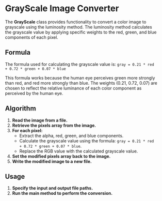 # GrayScale Image Converter

The **GrayScale** class provides functionality to convert a color image to grayscale using the luminosity method. The luminosity method calculates the grayscale value by applying specific weights to the red, green, and blue components of each pixel.

## Formula

The formula used for calculating the grayscale value is:
```gray = 0.21 * red + 0.72 * green + 0.07 * blue```

This formula works because the human eye perceives green more strongly than red, and red more strongly than blue. The weights (0.21, 0.72, 0.07) are chosen to reflect the relative luminance of each color component as perceived by the human eye.

## Algorithm

1. **Read the image from a file.**
2. **Retrieve the pixels array from the image.**
3. **For each pixel:**
    - Extract the alpha, red, green, and blue components.
    - Calculate the grayscale value using the formula: `gray = 0.21 * red + 0.72 * green + 0.07 * blue`.
    - Replace the RGB value with the calculated grayscale value.
4. **Set the modified pixels array back to the image.**
5. **Write the modified image to a new file.**

## Usage

1. **Specify the input and output file paths.**
2. **Run the main method to perform the conversion.**
